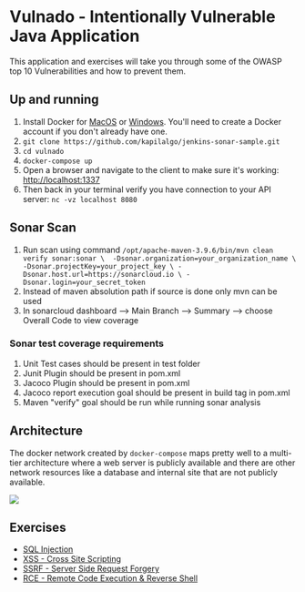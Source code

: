 # Vulnado - Intentionally Vulnerable Java Application

This application and exercises will take you through some of the OWASP top 10 Vulnerabilities and how to prevent them.

## Up and running

1. Install Docker for [MacOS](https://hub.docker.com/editions/community/docker-ce-desktop-mac) or [Windows](https://hub.docker.com/editions/community/docker-ce-desktop-windows). You'll need to create a Docker account if you don't already have one.
2. `git clone https://github.com/kapilalgo/jenkins-sonar-sample.git`
3. `cd vulnado`
4. `docker-compose up`
5. Open a browser and navigate to the client to make sure it's working: [http://localhost:1337](http://localhost:1337)
6. Then back in your terminal verify you have connection to your API server: `nc -vz localhost 8080`

## Sonar Scan
1. Run scan using command `/opt/apache-maven-3.9.6/bin/mvn clean verify sonar:sonar \ 
  -Dsonar.organization=your_organization_name \
  -Dsonar.projectKey=your_project_key \
  -Dsonar.host.url=https://sonarcloud.io \
  -Dsonar.login=your_secret_token`
2. Instead of maven absolution path if source is done only mvn can be used
3. In sonarcloud dashboard --> Main Branch --> Summary --> choose Overall Code to view coverage

### Sonar test coverage requirements
1. Unit Test cases should be present in test folder
2. Junit Plugin should be present in pom.xml
3. Jacoco Plugin should be present in pom.xml
4. Jacoco report execution goal should be present in build tag in pom.xml
5. Maven "verify" goal should be run while running sonar analysis

## Architecture

The docker network created by `docker-compose` maps pretty well to a multi-tier architecture where a web server is publicly available and there are other network resources like a database and internal site that are not publicly available.

![](exercises/assets/arch.png)

## Exercises

* [SQL Injection](exercises/01-sql-injection.md)
* [XSS - Cross Site Scripting](exercises/02-xss.md)
* [SSRF - Server Side Request Forgery](exercises/03-ssrf.md)
* [RCE - Remote Code Execution & Reverse Shell](exercises/04-rce-reverse-shell.md)

